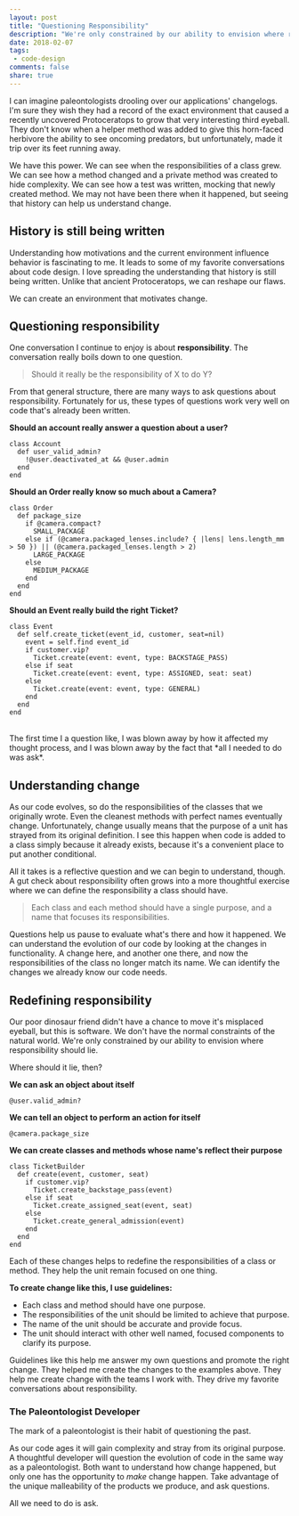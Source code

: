 ```yaml
---
layout: post
title: "Questioning Responsibility"
description: "We're only constrained by our ability to envision where responsibility should lie."
date: 2018-02-07
tags:
 - code-design
comments: false
share: true
---
```


I can imagine paleontologists drooling over our applications' changelogs. I'm sure they wish they had a record of the exact environment that caused a recently uncovered Protoceratops to grow that very interesting third eyeball. They don't know when a helper method was added to give this horn-faced herbivore the ability to see oncoming predators, but unfortunately, made it trip over its feet running away.

We have this power. We can see when the responsibilities of a class grew. We can see how a method changed and a private method was created to hide complexity. We can see how a test was written, mocking that newly created method. We may not have been there when it happened, but seeing that history can help us understand change.

## History is still being written

Understanding how motivations and the current environment influence behavior is fascinating to me. It leads to some of my favorite conversations about code design. I love spreading the understanding that history is still being written. Unlike that ancient Protoceratops, we can reshape our flaws.

We can create an environment that motivates change.

## Questioning responsibility

One conversation I continue to enjoy is about **responsibility**. The conversation really boils down to one question.

> Should it really be the responsibility of X to do Y?

From that general structure, there are many ways to ask questions about responsibility. Fortunately for us, these types of questions work very well on code that's already been written.

**Should an account really answer a question about a user?**
```
class Account
  def user_valid_admin?
    !@user.deactivated_at && @user.admin
  end
end
```

**Should an Order really know so much about a Camera?**
```
class Order
  def package_size
    if @camera.compact?
      SMALL_PACKAGE
    else if (@camera.packaged_lenses.include? { |lens| lens.length_mm > 50 }) || (@camera.packaged_lenses.length > 2)
      LARGE_PACKAGE
    else
      MEDIUM_PACKAGE
    end
  end
end
```

**Should an Event really build the right Ticket?**
```
class Event
  def self.create_ticket(event_id, customer, seat=nil)
    event = self.find event_id
    if customer.vip?
      Ticket.create(event: event, type: BACKSTAGE_PASS)
    else if seat
      Ticket.create(event: event, type: ASSIGNED, seat: seat)
    else
      Ticket.create(event: event, type: GENERAL)
    end
  end
end
```
<br/>
The first time I a question like, I was blown away by how it affected my thought process, and I was blown away by the fact that *all I needed to do was ask*.

## Understanding change

As our code evolves, so do the responsibilities of the classes that we originally wrote. Even the cleanest methods with perfect names eventually change. Unfortunately, change usually means that the purpose of a unit has strayed from its original definition. I see this happen when code is added to a class simply because it already exists, because it's a convenient place to put another conditional.

All it takes is a reflective question and we can begin to understand, though. A gut check about responsibility often grows into a more thoughtful exercise where we can define the responsibility a class should have.


> Each class and each method should have a single purpose, and a name that focuses its responsibilities.

Questions help us pause to evaluate what's there and how it happened. We can understand the evolution of our code by looking at the changes in functionality. A change here, and another one there, and now the responsibilities of the class no longer match its name. We can identify the changes we already know our code needs.

## Redefining responsibility

Our poor dinosaur friend didn't have a chance to move it's misplaced eyeball, but this is software. We don't have the normal constraints of the natural world. We're only constrained by our ability to envision where responsibility should lie.

Where should it lie, then?

**We can ask an object about itself**
```
@user.valid_admin?
```

**We can tell an object to perform an action for itself**
```
@camera.package_size
```

**We can create classes and methods whose name's reflect their purpose**
```
class TicketBuilder
  def create(event, customer, seat)
    if customer.vip?
      Ticket.create_backstage_pass(event)
    else if seat
      Ticket.create_assigned_seat(event, seat)
    else
      Ticket.create_general_admission(event)
    end
  end
end
```

Each of these changes helps to redefine the responsibilities of a class or method. They help the unit remain focused on one thing.

**To create change like this, I use guidelines:**

- Each class and method should have one purpose.
- The responsibilities of the unit should be limited to achieve that purpose.
- The name of the unit should be accurate and provide focus.
- The unit should interact with other well named, focused components to clarify its purpose.

Guidelines like this help me answer my own questions and promote the right change. They helped me create the changes to the examples above. They help me create change with the teams I work with. They drive my favorite conversations about responsibility.

### The Paleontologist Developer

The mark of a paleontologist is their habit of questioning the past.

As our code ages it will gain complexity and stray from its original purpose. A thoughtful developer will question the evolution of code in the same way as a paleontologist. Both want to understand how change happened, but only one has the opportunity to *make* change happen. Take advantage of the unique malleability of the products we produce, and ask questions.

All we need to do is ask.
